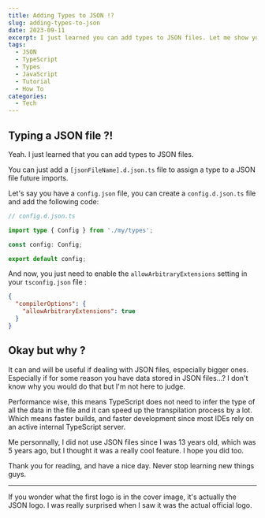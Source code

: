 ```yaml
---
title: Adding Types to JSON !?
slug: adding-types-to-json
date: 2023-09-11
excerpt: I just learned you can add types to JSON files. Let me show you how.
tags:
  - JSON
  - TypeScript
  - Types
  - JavaScript
  - Tutorial
  - How To
categories:
  - Tech
---
```


<script>
</script>

## Typing a JSON file ?!

Yeah. I just learned that you can add types to JSON files.

You can just add a `[jsonFileName].d.json.ts` file to assign a type to a JSON file future imports.

Let's say you have a `config.json` file, you can create a `config.d.json.ts` file and add the following code:

```ts
// config.d.json.ts

import type { Config } from './my/types';

const config: Config;

export default config;
```

And now, you just need to enable the `allowArbitraryExtensions` setting in your `tsconfig.json` file :

```json
{
  "compilerOptions": {
    "allowArbitraryExtensions": true
  }
}
```

## Okay but why ?

It can and will be useful if dealing with JSON files, especially bigger ones. Especially if for some reason you have data stored in JSON files...? I don't know why you would do that but I'm not here to judge.

Performance wise, this means TypeScript does not need to infer the type of all the data in the file and it can speed up the transpilation process by a lot. Which means faster builds, and faster development since most IDEs rely on an active internal TypeScript server.

Me personnally, I did not use JSON files since I was 13 years old, which was 5 years ago, but I thought it was a really cool feature. I hope you did too.

Thank you for reading, and have a nice day. Never stop learning new things guys.

---

If you wonder what the first logo is in the cover image, it's actually the JSON logo. I was really surprised when I saw it was the actual official logo.
